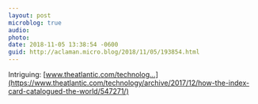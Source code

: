 ```yaml
---
layout: post
microblog: true
audio: 
photo: 
date: 2018-11-05 13:38:54 -0600
guid: http://aclaman.micro.blog/2018/11/05/193854.html
---
```

Intriguing: [www.theatlantic.com/technolog...](https://www.theatlantic.com/technology/archive/2017/12/how-the-index-card-catalogued-the-world/547271/)
